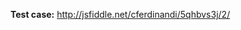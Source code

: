 <!-- Thanks for submitting an issue! All bug reports and problem issues require a **reduced test case**. Create one forking the JSFiddle linked below. See the guidelines link above for more details. -->

**Test case:** http://jsfiddle.net/cferdinandi/5qhbvs3j/2/